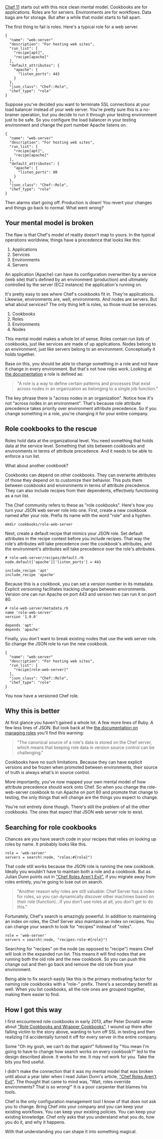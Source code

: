 <!--
title: The quick, easy way to version Chef roles
created: 25 July 2014 - 5:14 am
updated: 27 July 2014 - 1:01 pm
publish: 25 July 2014
slug: chef-roles
tags: coding, chef
-->

[Chef 11][chef] starts out with this nice clean mental model. Cookbooks are for
applications. Roles are for servers. Environments are for workflows.
Data bags are for storage. But after a while that model starts to fall
apart.

The first thing to fail is roles. Here's a typical role for a web server.

    {
      "name": "web-server"
      "description": "For hosting web sites",
      "run_list": [
        "recipe[apt]",
        "recipe[apache]"
      ],
      "default_attributes": {
        "apache": {
          "listen_ports": 443
        }
      },
      "json_class": "Chef::Role",
      "chef_type": "role"
    }

Suppose you've decided you want to terminate SSL connections at your load
balancer instead of your web server. You're pretty sure this is a no-brainer
operation, but you decide to run it through your testing environment just to
be safe. So you configure the load balancer in your testing environment and
change the port number Apache listens on.

    {
      "name": "web-server"
      "description": "For hosting web sites",
      "run_list": [
        "recipe[apt]",
        "recipe[apache]"
      ],
      "default_attributes": {
        "apache": {
          "listen_ports": 80
        }
      },
      "json_class": "Chef::Role",
      "chef_type": "role"
    }

Then alarms start going off. Production is down! You revert your changes and
things go back to normal. What went wrong?

## Your mental model is broken ##

The flaw is that Chef's model of reality doesn't map to yours. In the typical
operations worldview, things have a precedence that looks like this:

1. Applications
2. Services
3. Environments
4. Servers

An application (Apache) can have its configuration overwritten by a service
(web site) that's defined by an environment (production) and ultimately
controlled by the server (EC2 instance) the application's running on.

It's pretty easy to see where Chef's cookbooks fit in. They're applications.
Likewise, environments are, well, environments. And nodes are servers. But what
about services? The only thing left is roles, so those must be services.

1. Cookbooks
2. Roles
3. Environments
4. Nodes

This mental model makes a whole lot of sense. Roles contain run lists of
cookbooks, just like services are made of up applications. Nodes belong to an
environment, just like servers belong to an environment. Conceptually it holds
together.

Base on this, you should be able to change something in a role and not have it
change in every environment. But that's not how roles work. Looking at [the
documentation][role] a role is defined as:

> "A role is a way to define certain patterns and processes that exist across
> nodes in an organization as belonging to a single job function."

The key phrase there is "across nodes in an organization". Notice how it's not
"across nodes in an environment". That's because role attribute precedence takes
priority over environment attribute precedence. So if you change something in
a role, you're changing it for your entire company.

## Role cookbooks to the rescue ##

Roles hold data at the organizational level. You need something that holds data
at the service level. Something that sits between cookbooks and environments in
terms of attribute precedence. And it needs to be able to enforce a run list.

What about another cookbook?

Cookbooks can depend on other cookbooks. They can overwrite attributes of
those they depend on to customize their behavior. This puts them between
cookbooks and environments in terms of attribute precedence. They can also
include recipes from their dependents, effectively functioning as a run list.

The Chef community refers to these as "role cookbooks". Here's how you turn your
JSON web server role into one. First, create a new cookbook named after your
role. Prefix its name with the word "role" and a hyphen.

    mkdir cookbooks/role-web-server

Next, create a default recipe that mimics your JSON role. Set default attributes
in the recipe context before you include recipes. That way the role's attributes
will take precedence over the cookbook's attributes, and the environment's
attributes will take precedence over the role's attributes.

    # role-web-server/recipes/default.rb
    node.default['apache']['listen_ports'] = 443

    include_recipe 'apt'
    include_recipe 'apache'

Because this is a cookbook, you can set a version number in its metadata.
Explicit versioning facilitates tracking changes between environments. Version
one can run Apache on port 443 and version two can run it on port 80.

    # role-web-server/metadata.rb
    name 'role-web-server'
    version '1.0.0'

    depends 'apt'
    depends 'apache'

Finally, you don't want to break existing nodes that use the web server role. So
change the JSON role to run the new cookbook.

    {
      "name": "web-server"
      "description": "For hosting web sites",
      "run_list": [
        "recipe[role-web-server]"
      ],
      "json_class": "Chef::Role",
      "chef_type": "role"
    }

You now have a versioned Chef role.

## Why this is better ##

At first glance you haven't gained a whole lot. A few more lines of Ruby.
A few less lines of JSON. But look back at the [the documentation on
managing roles][role] you'll find this warning:

> "The canonical source of a role's data is stored on the Chef server, which
> means that keeping role data in version source control can be challenging."

Cookbooks have no such limitations. Because they can have explicit versions and
be frozen when promoted between environments, their source of truth is always
what's in source control.

More importantly, you've now mapped your own mental model of how attribute
precedence should work onto Chef. So when you change the role-web-server
cookbook to run Apache on port 80 and promote that change to testing, the only
things that will change are the things you expect to change.

You're not entirely done though. There's still the problem of all the other
cookbooks. The ones that expect that JSON web server role to exist.

## Searching for role cookbooks ##

Chances are you have search code in your recipes that relies on looking up
roles by name. It probably looks like this.

    role = 'web-server'
    servers = search(:node, "roles:#{role}")

That code still works because the JSON role is running the new cookbook. Ideally
you wouldn't have to maintain both a role and a cookbook. But as Julian Dunn
points out in ["Chef Roles Aren't Evil"][stop], if you migrate away from roles
entirely, you're going to lose out on search.

> "Another reason why roles are still valuable: Chef Server has a index for
> roles, so you can dynamically discover other machines based on their role
> (function)...If you don't use roles at all, you don't get to do this."

Fortunately, Chef's search is amazingly powerful. In addition to maintaining
an index on roles, the Chef Server also maintains an index on recipes. You can
change your search to look for "recipes" instead of "roles".

    role = 'web-server'
    servers = search(:node, "recipes:role-#{role}")

Searching for "recipes" on the node (as opposed to "recipe") means Chef will
look in the expanded run list. This means it will find nodes that are running
both the old role and the new cookbook. So you can push this change out and then
go back and remove the old role from your environment.

Being able to fix search easily like this is the primary motivating factor for
naming role cookbooks with a "role-" prefix. There's a secondary benefit as
well. When you list cookbooks, all the role ones are grouped together, making
them easier to find.

## How I got this way ##

I first encountered role cookbooks in early 2013, after Peter Donald wrote about
["Role Cookbooks and Wrapper Cookbooks"][donald]. I wound up there after falling
victim to the story above, wanting to turn off SSL in testing and then realizing
I'd accidentally turned it off for every server in the entire company.

Some "Oh my gosh, we can't do that again!" followed by "You mean I'm going to
have to change how search works on every cookbook?" led to the design described
above. It works for me. It may not work for you. Take the bits you find useful.

I didn't make the connection that it was my mental model that was broken until
about a year later when I read Julian Dunn's article, ["Chef Roles Aren't
Evil"][stop]. The thought that came to mind was, "Wait, roles override
environments? That is so wrong!" It is a poor carpenter that blames his tools.

Chef is the only configuration management tool I know of that does not ask you
to change. Bring Chef into your company and you can keep your existing
workflows. You can keep your existing policies. You can keep your existing
knowledge. Chef only asks that you understand what you do, how you do it, and
why it happens.

With that understanding you can shape it into something magical.


[chef]: http://www.getchef.com/ "Chef: Automation for Web-Scale IT"
[role]: http://docs.opscode.com/essentials_roles.html "Chef: About Roles"
[book]: http://docs.opscode.com/essentials_cookbook_versions.html "Chef: About Versions"
[stop]: http://www.getchef.com/blog/2013/11/19/chef-roles-arent-evil/ "Julian Dunn (Chef): Chef Roles Aren't Evil"
[donald]: http://realityforge.org/code/2012/11/19/role-cookbooks-and-wrapper-cookbooks.html "Peter Donald (RealityForge): Role Cookbooks and Wrapper Cookbooks"
